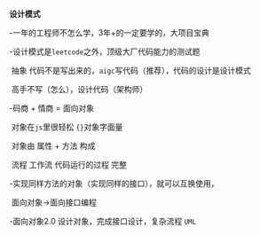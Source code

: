 **设计模式**

-一年的工程师不怎么学，3年+的一定要学的，大项目宝典

-设计模式是`leetcode`之外，顶级大厂代码能力的测试题

​	抽象 代码不是写出来的，`aigc`写代码（推荐），代码的设计是设计模式

​	高手不写（怎么），设计代码（架构师）

-码商 + 情商 = 面向对象

​	对象在`js`里很轻松 `{}`对象字面量

​	对象由 属性 + 方法 构成

​	流程 工作流  代码运行的过程  完整

-实现同样方法的对象（实现同样的接口），就可以互换使用，

​	面向对象->面向接口编程

-面向对象2.0 设计对象，完成接口设计，复杂流程  `UML`